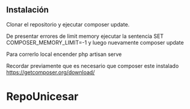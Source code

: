 
## Instalación
Clonar el repositorio y ejecutar composer update.

De presentar errores de limit memory ejecutar la sentencia SET COMPOSER_MEMORY_LIMIT=-1 y luego nuevamente composer update

Para correrlo local encender php artisan serve

Recordar previamente que es necesario que composer este instalado https://getcomposer.org/download/

# RepoUnicesar
